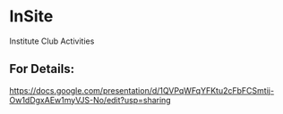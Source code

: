 # InSite
Institute Club Activities

## For Details:
https://docs.google.com/presentation/d/1QVPqWFqYFKtu2cFbFCSmtij-Ow1dDgxAEw1myVJS-No/edit?usp=sharing

